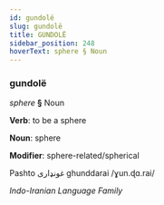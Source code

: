 ```yaml
---
id: gundolë
slug: gundolë
title: GUNDOLË
sidebar_position: 248
hoverText: sphere § Noun
---
```


### gundolë

*sphere* **§** Noun

**Verb**: to be a sphere

**Noun**: sphere

**Modifier**: sphere-related/spherical

Pashto غونډاری‎ ghunddarai /ɣun.ɖɑ.rai/

*Indo-Iranian Language Family*